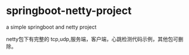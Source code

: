 # springboot-netty-project
a simple springboot and netty project

netty包下有完整的 tcp,udp,服务端，客户端，心跳检测代码示例，其他包可删除。
